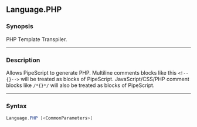 Language.PHP
------------




### Synopsis
PHP Template Transpiler.



---


### Description

Allows PipeScript to generate PHP.
Multiline comments blocks like this ```<!--{}-->``` will be treated as blocks of PipeScript.
JavaScript/CSS/PHP comment blocks like ```/*{}*/``` will also be treated as blocks of PipeScript.



---


### Syntax
```PowerShell
Language.PHP [<CommonParameters>]
```
